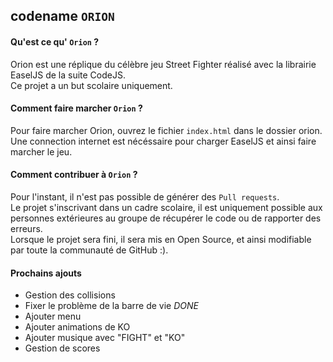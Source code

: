 ## codename `ORION`
#### Qu'est ce qu' `Orion` ?
Orion est une réplique du célèbre jeu Street Fighter réalisé avec la librairie EaselJS de la suite CodeJS. <br>
Ce projet a un but scolaire uniquement.
#### Comment faire marcher `Orion` ?
Pour faire marcher Orion, ouvrez le fichier `index.html` dans le dossier orion.<br>
Une connection internet est nécéssaire pour charger EaselJS et ainsi faire marcher le jeu.
#### Comment contribuer à `Orion` ?
Pour l'instant, il n'est pas possible de générer des `Pull requests`. <br>
Le projet s'inscrivant dans un cadre scolaire, il est uniquement possible aux personnes extérieures au groupe de récupérer le code ou de rapporter des erreurs. <br>
Lorsque le projet sera fini, il sera mis en Open Source, et ainsi modifiable par toute la communauté de GitHub :).
#### Prochains ajouts
- Gestion des collisions
- Fixer le problème de la barre de vie *DONE*
- Ajouter menu
- Ajouter animations de KO
- Ajouter musique avec "FIGHT" et "KO"
- Gestion de scores
